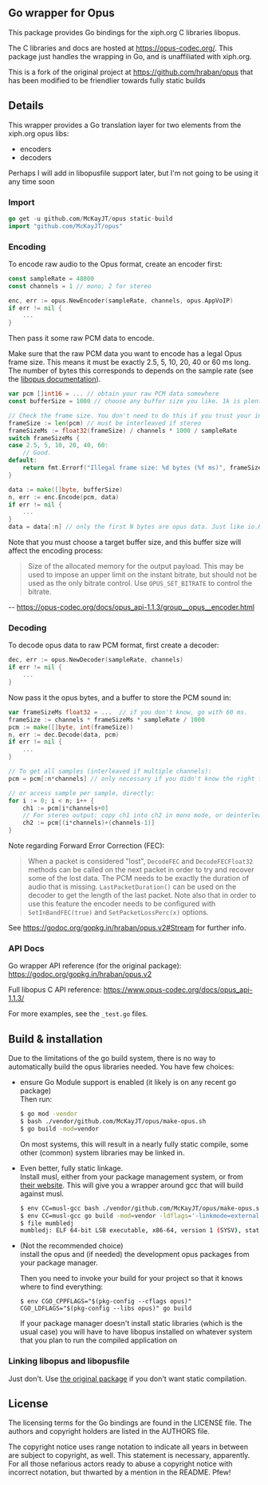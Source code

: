 ## Go wrapper for Opus

This package provides Go bindings for the xiph.org C libraries libopus.

The C libraries and docs are hosted at https://opus-codec.org/. This package
just handles the wrapping in Go, and is unaffiliated with xiph.org.

This is a fork of the original project at https://github.com/hraban/opus that
has been modified to be friendlier towards fully static builds

## Details

This wrapper provides a Go translation layer for two elements from the
xiph.org opus libs:

* encoders
* decoders

Perhaps I will add in libopusfile support later, but I'm not going
to be using it any time soon

### Import

```go
go get -u github.com/McKayJT/opus static-build
import "github.com/McKayJT/opus"
```

### Encoding

To encode raw audio to the Opus format, create an encoder first:

```go
const sampleRate = 48000
const channels = 1 // mono; 2 for stereo

enc, err := opus.NewEncoder(sampleRate, channels, opus.AppVoIP)
if err != nil {
    ...
}
```

Then pass it some raw PCM data to encode.

Make sure that the raw PCM data you want to encode has a legal Opus frame size.
This means it must be exactly 2.5, 5, 10, 20, 40 or 60 ms long. The number of
bytes this corresponds to depends on the sample rate (see the [libopus
documentation](https://www.opus-codec.org/docs/opus_api-1.1.3/group__opus__encoder.html)).

```go
var pcm []int16 = ... // obtain your raw PCM data somewhere
const bufferSize = 1000 // choose any buffer size you like. 1k is plenty.

// Check the frame size. You don't need to do this if you trust your input.
frameSize := len(pcm) // must be interleaved if stereo
frameSizeMs := float32(frameSize) / channels * 1000 / sampleRate
switch frameSizeMs {
case 2.5, 5, 10, 20, 40, 60:
    // Good.
default:
    return fmt.Errorf("Illegal frame size: %d bytes (%f ms)", frameSize, frameSizeMs)
}

data := make([]byte, bufferSize)
n, err := enc.Encode(pcm, data)
if err != nil {
    ...
}
data = data[:n] // only the first N bytes are opus data. Just like io.Reader.
```

Note that you must choose a target buffer size, and this buffer size will affect
the encoding process:

> Size of the allocated memory for the output payload. This may be used to
> impose an upper limit on the instant bitrate, but should not be used as the
> only bitrate control. Use `OPUS_SET_BITRATE` to control the bitrate.

-- https://opus-codec.org/docs/opus_api-1.1.3/group__opus__encoder.html

### Decoding

To decode opus data to raw PCM format, first create a decoder:

```go
dec, err := opus.NewDecoder(sampleRate, channels)
if err != nil {
    ...
}
```

Now pass it the opus bytes, and a buffer to store the PCM sound in:

```go
var frameSizeMs float32 = ...  // if you don't know, go with 60 ms.
frameSize := channels * frameSizeMs * sampleRate / 1000
pcm := make([]byte, int(frameSize))
n, err := dec.Decode(data, pcm)
if err != nil {
    ...
}

// To get all samples (interleaved if multiple channels):
pcm = pcm[:n*channels] // only necessary if you didn't know the right frame size

// or access sample per sample, directly:
for i := 0; i < n; i++ {
    ch1 := pcm[i*channels+0]
    // For stereo output: copy ch1 into ch2 in mono mode, or deinterleave stereo
    ch2 := pcm[(i*channels)+(channels-1)]
}
```

Note regarding Forward Error Correction (FEC):
> When a packet is considered "lost", `DecodeFEC` and `DecodeFECFloat32` methods
> can be called on the next packet in order to try and recover some of the lost
> data. The PCM needs to be exactly the duration of audio that is missing.
> `LastPacketDuration()` can be used on the decoder to get the length of the
> last packet.
> Note also that in order to use this feature the encoder needs to be configured
> with `SetInBandFEC(true)` and `SetPacketLossPerc(x)` options.

See https://godoc.org/gopkg.in/hraban/opus.v2#Stream for further info.

### API Docs

Go wrapper API reference (for the original package):
https://godoc.org/gopkg.in/hraban/opus.v2

Full libopus C API reference:
https://www.opus-codec.org/docs/opus_api-1.1.3/

For more examples, see the `_test.go` files.

## Build & installation

Due to the limitations of the go build system, there is no way to
automatically build the opus libraries needed. You have few choices:


* ensure Go Module support is enabled (it likely is on any recent go package)  
  Then run:

  ```sh
  $ go mod -vendor
  $ bash ./vendor/github.com/McKayJT/opus/make-opus.sh
  $ go build -mod=vendor
  ```

  On most systems, this will result in a nearly fully static compile, some
  other (common) system libraries may be linked in.

* Even better, fully static linkage.  
  Install musl, either from your package management system, or from
  [their website](https://www.musl-libc.org/how.html). This will give
  you a wrapper around gcc that will build against musl.

  ```sh
  $ env CC=musl-gcc bash ./vendor/github.com/McKayJT/opus/make-opus.sh
  $ env CC=musl-gcc go build -mod=vendor -ldflags='-linkmode=external "-extldflags=-static -s"'
  $ file mumbledj
  mumbledj: ELF 64-bit LSB executable, x86-64, version 1 (SYSV), statically linked,Go BuildID=xaxkEkC5v0ll3GI5NfvP/xE8TI5-2z621pbKmWAXz/pQESQrCQPQKB6qnYSgYh/IaLyIdrPghEgcyCsI8tm, stripped
  ```

* (Not the recommended choice)  
  install the opus and (if needed) the development opus packages from your
  package manager.
  
  Then you need to invoke your build for your project so that it knows
  where to find everything:  

  ```
  $ env CGO_CPPFLAGS="$(pkg-config --cflags opus)"  CGO_LDFLAGS="$(pkg-config --libs opus)" go build
  ```

  If your package manager doesn't install static libraries (which is the usual case) you will
  have to have libopus installed on whatever system that you plan to run the compiled application on

### Linking libopus and libopusfile

Just don't. Use [the original package](https://godoc.org/gopkg.in/hraban/opus.v2) if you don't
want static compilation.

## License

The licensing terms for the Go bindings are found in the LICENSE file. The
authors and copyright holders are listed in the AUTHORS file.

The copyright notice uses range notation to indicate all years in between are
subject to copyright, as well. This statement is necessary, apparently. For all
those nefarious actors ready to abuse a copyright notice with incorrect
notation, but thwarted by a mention in the README. Pfew!
